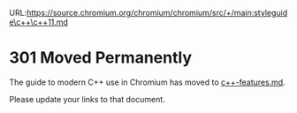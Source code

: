 URL:https://source.chromium.org/chromium/chromium/src/+/main:styleguide\c++\c++11.md
# 301 Moved Permanently

The guide to modern C++ use in Chromium has moved to
[c++-features.md](c++-features.md).

Please update your links to that document.
